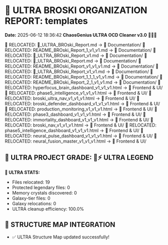 # 🌌 ULTRA BROSKI ORGANIZATION REPORT: templates
**Date:** 2025-06-12 18:36:42
**ChaosGenius ULTRA OCD Cleaner v3.0** 🧠💜🌌

📁 RELOCATED: 🌌_ULTRA_BROski_Report.md → 📝 Documentation/
📁 RELOCATED: README_BROski_Report_1_v1_v1.md → 📝 Documentation/
📁 RELOCATED: 🌌_ULTRA_BROski_Report_v1.md → 📝 Documentation/
📁 RELOCATED: 🌌_ULTRA_BROski_Report.md → 📝 Documentation/
📁 RELOCATED: README_BROski_Report_v1_v1_v1.md → 📝 Documentation/
📁 RELOCATED: 🌌_ULTRA_BROski_Report_v1_v1.md → 📝 Documentation/
📁 RELOCATED: README_BROski_Report_1_1_1_v1_v1.md → 📝 Documentation/
📁 RELOCATED: README_BROski_Report_2_1_v1_v1.md → 📝 Documentation/
📁 RELOCATED: hyperfocus_brain_dashboard_v1_v1_v1.html → 🎨 Frontend & UI/
📁 RELOCATED: phase5_intelligence_v1_v1_v1.html → 🎨 Frontend & UI/
📁 RELOCATED: broski_ultra_nav_v1_v1_v1.html → 🎨 Frontend & UI/
📁 RELOCATED: broski_defender_dashboard_v1_v1_v1.html → 🎨 Frontend & UI/
📁 RELOCATED: production_monitoring_v1_v1_v1.html → 🎨 Frontend & UI/
📁 RELOCATED: phase3_dashboard_v1_v1_v1.html → 🎨 Frontend & UI/
📁 RELOCATED: immortality_dashboard_v1_v1_v1.html → 🎨 Frontend & UI/
📁 RELOCATED: broski_nav_v1_v1_v1.html → 🎨 Frontend & UI/
📁 RELOCATED: phase5_intelligence_dashboard_v1_v1_v1.html → 🎨 Frontend & UI/
📁 RELOCATED: neural_pulse_dashboard_v1_v1_v1.html → 🎨 Frontend & UI/
📁 RELOCATED: neural_fusion_master_v1_v1_v1.html → 🎨 Frontend & UI/

## 🌌 ULTRA PROJECT GRADE: 💯⚡ ULTRA LEGEND
**🧠 ULTRA STATS:**
- Files relocated: 19
- Protected legendary files: 0
- Memory crystals discovered: 0
- Galaxy-tier files: 0
- Galaxy relocations: 0
- ULTRA cleanup efficiency: 100.0%

## 🔄 STRUCTURE MAP INTEGRATION
- ✅ ULTRA Structure Map updated successfully!